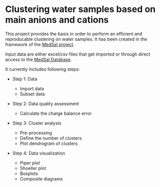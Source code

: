 # Clustering water samples based on main anions and cations

This project provides the basis in order to perform an efficient and reproducable clustering on water samples. It has been created in the framework of the [MedSal project](https://medsal.eu/).

Input data are either excel/csv files that get imported or through direct access to the [MedSal Database](https://www.uhydro.de/medsaldba). 

It currently includes following steps:

* Step 1: Data

    * Import data
    * Subset data

* Step 2: Data quality assessment

    * Calculate the charge balance error
    
* Step 3: Cluster analysis

    * Pre-processing
    * Define the number of clusters
    * Plot dendrogram of clusters
    
* Step 4: Data visualization

    * Piper plot
    * Shoeller plot
    * Boxplots
    * Composite diagrams

